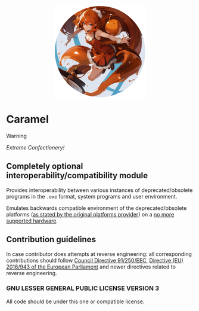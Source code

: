 <p align="center">
<img title="Extreme Confectionery :O" align="center" src="/ExtremeConfectionery.png" width="49%" />
</p>

# Caramel

> [!WARNING]
>
> *Extreme Confectionery!*

## Completely optional interoperability/compatibility module

Provides interoperability between various instances of deprecated/obsolete programs in the `.exe` format, system programs and user environment.

Emulates backwards compatible environment of the deprecated/obsolete platforms ([as stated by the original platforms provider](https://support.microsoft.com/en-us/windows/windows-8-1-support-ended-on-january-10-2023-3cfd4cde-f611-496a-8057-923fba401e93)) on a [no more supported hardware](https://learn.microsoft.com/en-us/windows/whats-new/windows-11-requirements).

## Contribution guidelines

In case contributor does attempts at reverse engineering: all corresponding contributions should follow [Council Directive 91/250/EEC](https://eur-lex.europa.eu/legal-content/EN/ALL/?uri=celex%3A31991L0250), [Directive (EU) 2016/943 of the European Parliament](https://eur-lex.europa.eu/eli/dir/2016/943/oj) and newer directives related to reverse engineering.

### GNU LESSER GENERAL PUBLIC LICENSE VERSION 3

All code should be under this one or compatible license.
